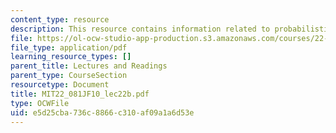 ```yaml
---
content_type: resource
description: This resource contains information related to probabilistic risk analysis.
file: https://ol-ocw-studio-app-production.s3.amazonaws.com/courses/22-081j-introduction-to-sustainable-energy-fall-2010/e5d25cba736c8866c310af09a1a6d53e_MIT22_081JF10_lec22b.pdf
file_type: application/pdf
learning_resource_types: []
parent_title: Lectures and Readings
parent_type: CourseSection
resourcetype: Document
title: MIT22_081JF10_lec22b.pdf
type: OCWFile
uid: e5d25cba-736c-8866-c310-af09a1a6d53e
---
```

